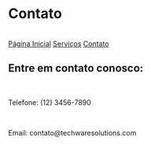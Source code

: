 <!DOCTYPE html>
<html lang="pt-br"
  <head>
    <meta charset="UTF-8">
    <meta name="viewport" content="width=device-width, initial-scale=1.0">
    <title>projeto2</title>
  </head>
  <body>
    <h1>Contato</h1>
    <br>
    <a href="./a.html">Página Inicial</a>
    <a href="./b.html">Serviços</a>
    <a href="./index.html">Contato</a><br>
    <h2>Entre em contato conosco:</h2>
    <br>
    <p>Telefone: (12) 3456-7890</p>
    <br>
    <p>Email: contato@techwaresolutions.com</p>
  </body>
</html>
